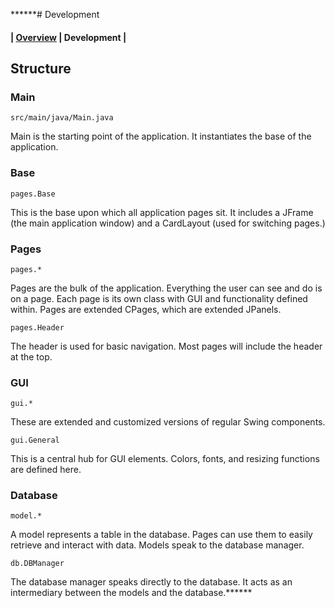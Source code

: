 ******# Development

#### | [Overview](../README.md) | Development |

## Structure

### Main

`src/main/java/Main.java`

Main is the starting point of the application. It instantiates the base of the application.

### Base

`pages.Base`

This is the base upon which all application pages sit. It includes a JFrame (the main application window)
and a CardLayout (used for switching pages.)

### Pages

`pages.*`

Pages are the bulk of the application. Everything the user can see and do is on a page. 
Each page is its own class with GUI and functionality defined within. Pages are extended CPages, which are extended JPanels.

`pages.Header`

The header is used for basic navigation. Most pages will include the header at the top.

### GUI

`gui.*`

These are extended and customized versions of regular Swing components.

`gui.General`

This is a central hub for GUI elements. Colors, fonts, and resizing functions are defined here.

### Database

`model.*`

A model represents a table in the database. Pages can use them to easily retrieve and interact with data.
Models speak to the database manager.

`db.DBManager`

The database manager speaks directly to the database. It acts as an intermediary between the models and the database.******